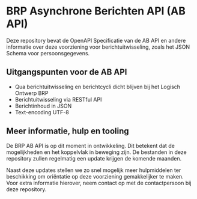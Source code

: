 # BRP Asynchrone Berichten API (AB API)
Deze repository bevat de OpenAPI Specificatie van de AB API en andere informatie over deze voorziening voor berichtuitwisseling, zoals het JSON Schema voor persoonsgegevens.

## Uitgangspunten voor de AB API

- Qua berichtuitwisseling en berichtcycli dicht blijven bij het Logisch Ontwerp BRP
- Berichtuitwisseling via RESTful API
- Berichtinhoud in JSON
- Text-encoding UTF-8

## Meer informatie, hulp en tooling

De BRP AB API is op dit moment in ontwikkeling. Dit betekent dat de mogelijkheden en het koppelvlak in beweging zijn. De bestanden in deze repository zullen regelmatig een update krijgen de komende maanden. 

Naast deze updates stellen we zo snel mogelijk meer hulpmiddelen ter beschikking om oriëntatie op deze voorziening gemakkelijker te maken. Voor extra informatie hierover, neem contact op met de contactpersoon bij deze repository.


